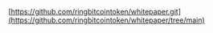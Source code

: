 [https://github.com/ringbitcointoken/whitepaper.git](https://github.com/ringbitcointoken/whitepaper/tree/main)
